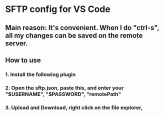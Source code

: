 # SFTP config for VS Code

## Main reason: It's convenient. When I do "ctrl-s", all my changes can be saved on the remote server.

## How to use

### 1. Install the following plugin

### 2. Open the sftp.json, paste this, and enter your "$USERNAME", "$PASSWORD", "remotePath"

### 3. Upload and Download, right click on the file explorer, 
